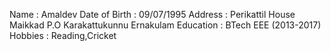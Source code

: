 Name          : Amaldev
Date of Birth : 09/07/1995
Address       : Perikattil House
                Maikkad P.O
                Karakattukunnu
                Ernakulam
Education     : BTech EEE (2013-2017)
Hobbies       : Reading,Cricket
